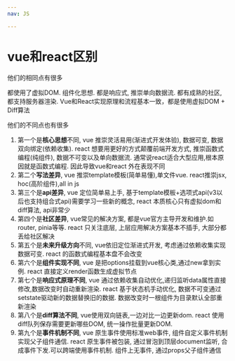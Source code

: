 ```yaml
---
nav: JS

---
```


# vue和react区别

他们的相同点有很多

都使用了虚拟DOM. 组件化思想. 都是响应式, 推崇单向数据流. 都有成熟的社区, 都支持服务器渲染. Vue和React实现原理和流程基本一致，都是使用虚拟DOM + Diff算法

他们的不同点也有很多

1. 第一个是**核心思想**不同, vue 推崇灵活易用(渐进式开发体验), 数据可变, 数据双向绑定(依赖收集). react 想要用更好的方式颠覆前端开发方式, 推崇函数式编程(纯组件), 数据不可变以及单向数据流. 通常说react适合大型应用,根本原因就是函数式编程. 因此导致vue和react 外在表现不同
2. 第二个**写法差异**, vue 推崇template模板(简单易懂),单文件vue. react推崇jsx, hoc(高阶组件),all in js
3. 第三个是**api差异**, vue 定位简单易上手, 基于template模板+选项式api(v3以后也支持组合式api)需要学习一些新的概念, react 本质核心只有虚拟dom和diff算法, api非常少
4. 第四个是**社区差异**, vue常见的解决方案, 都是vue官方主导开发和维护.如router, pinia等等. react 只关注底层, 上层应用解决方案基本不插手, 大部分都丢给社区解决
5. 第五个是**未来升级方向**不同, vue依旧定位渐进式开发, 考虑通过依赖收集实现数据可变. react 的函数式编程基本盘不会改变
6. 第六个是**组件实现不同**, vue 是把options挂载到vue核心类,通过new拿到实例. react 直接定义render函数生成虚拟节点
7. 第七个是**响应式原理不同**, vue 通过依赖收集自动优化,递归监听data属性直接修改,数据改变时自动重新渲染. react 基于状态机手动优化, 数据不可变通过setstate驱动新的数据替换旧的数据. 数据改变时一根组件为目录默认全部重新渲染
8. 第八个是**diff算法不同**, vue使用双向链表,一边对比一边更新dom. react 使用diff队列保存需要更新哪些DOM, 统一操作批量更新DOM.
9. 第九个是**事件机制不同**, vue 原生事件使用标准web事件, 组件自定义事件机制实现父子组件通信. react 原生事件被包装, 通过冒泡到顶层document监听, 合成事件下发.可以跨端使用事件机制. 组件上无事件, 通过props父子组件通信
